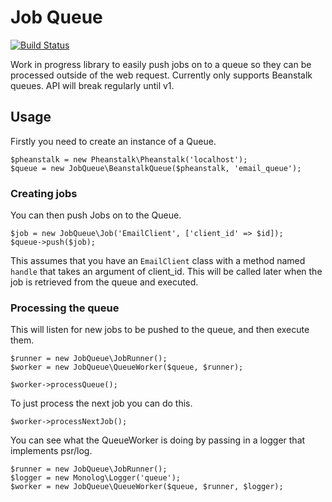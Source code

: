 # Job Queue

[![Build Status](https://img.shields.io/travis/burriko/job-queue/master.svg?style=flat-square)](https://travis-ci.org/burriko/job-queue)

Work in progress library to easily push jobs on to a queue so they can be processed outside of the web request. Currently only supports Beanstalk queues. API will break regularly until v1.

## Usage

Firstly you need to create an instance of a Queue.
```
$pheanstalk = new Pheanstalk\Pheanstalk('localhost');
$queue = new JobQueue\BeanstalkQueue($pheanstalk, 'email_queue');
```

### Creating jobs

You can then push Jobs on to the Queue.
```
$job = new JobQueue\Job('EmailClient', ['client_id' => $id]);
$queue->push($job);
```

This assumes that you have an `EmailClient` class with a method named `handle` that takes an argument of client_id. This will be called later when the job is retrieved from the queue and executed.

### Processing the queue

This will listen for new jobs to be pushed to the queue, and then execute them.
```
$runner = new JobQueue\JobRunner();
$worker = new JobQueue\QueueWorker($queue, $runner);

$worker->processQueue();
```

To just process the next job you can do this.
```
$worker->processNextJob();
```

You can see what the QueueWorker is doing by passing in a logger that implements psr/log.
```
$runner = new JobQueue\JobRunner();
$logger = new Monolog\Logger('queue');
$worker = new JobQueue\QueueWorker($queue, $runner, $logger);
```